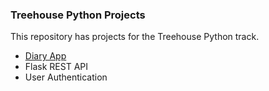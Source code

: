 ### Treehouse Python Projects

This repository has projects for the Treehouse Python track.

- [Diary App](https://github.com/khanmr/treehouse-python/tree/main/diary)
- Flask REST API
- User Authentication